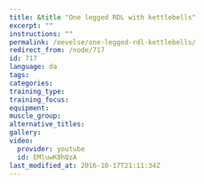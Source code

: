 ```yaml
---
title: &title "One legged RDL with kettlebells"
excerpt: ""
instructions: ""
permalink: /oevelse/one-legged-rdl-kettlebells/
redirect_from: /node/717
id: 717
language: da
tags:
categories:
training_type: 
training_focus: 
equipment:
muscle_group:
alternative_titles:
gallery:
video:
  provider: youtube
  id: EMluwK8hQzA
last_modified_at: 2016-10-17T21:11:34Z
---
```



